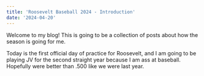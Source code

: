 ```yaml
---
title: 'Roosevelt Baseball 2024 - Introduction'
date: '2024-04-20'
---
```


Welcome to my blog! This is going to be a collection of posts about how the season is going for me.

Today is the first official day of practice for Roosevelt, and I am going to be playing JV for the second straight year because I am ass at baseball. Hopefully were better than .500 like we were last year.
